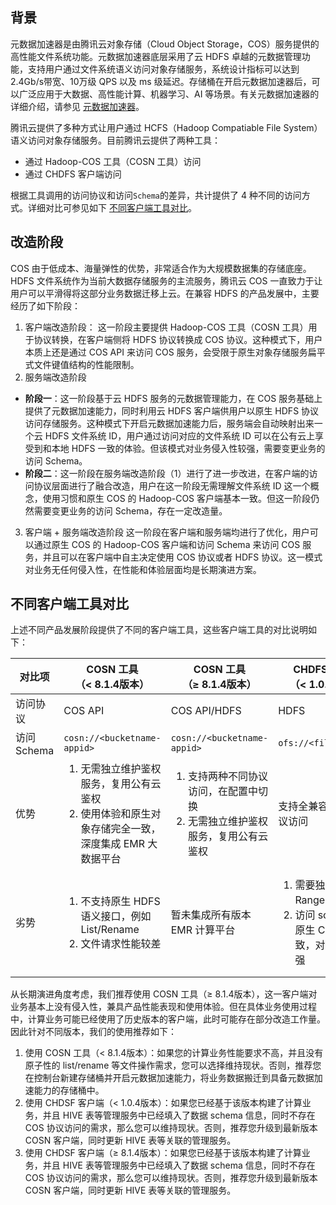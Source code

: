 ## 背景

元数据加速器是由腾讯云对象存储（Cloud Object Storage，COS）服务提供的高性能文件系统功能。元数据加速器底层采用了云 HDFS 卓越的元数据管理功能，支持用户通过文件系统语义访问对象存储服务，系统设计指标可以达到2.4Gb/s带宽、10万级 QPS 以及 ms 级延迟。存储桶在开启元数据加速器后，可以广泛应用于大数据、高性能计算、机器学习、AI 等场景。有关元数据加速器的详细介绍，请参见 [元数据加速器](https://cloud.tencent.com/document/product/436/56971)。

腾讯云提供了多种方式让用户通过 HCFS（Hadoop Compatiable File System）语义访问对象存储服务。目前腾讯云提供了两种工具：
- 通过 Hadoop-COS 工具（COSN 工具）访问
- 通过 CHDFS 客户端访问

根据工具调用的访问协议和访问`Schema`的差异，共计提供了 4 种不同的访问方式。详细对比可参见如下 [不同客户端工具对比](#1)。

## 改造阶段

COS 由于低成本、海量弹性的优势，非常适合作为大规模数据集的存储底座。HDFS 文件系统作为当前大数据存储服务的主流服务，腾讯云 COS 一直致力于让用户可以平滑得将这部分业务数据迁移上云。在兼容 HDFS 的产品发展中，主要经历了如下阶段：
1. 客户端改造阶段：
这一阶段主要提供 Hadoop-COS 工具（COSN 工具）用于协议转换，在客户端侧将 HDFS 协议转换成 COS 协议。这种模式下，用户本质上还是通过 COS API 来访问 COS 服务，会受限于原生对象存储服务扁平式文件键值结构的性能限制。
2. 服务端改造阶段
 - **阶段一**：这一阶段基于云 HDFS 服务的元数据管理能力，在 COS 服务基础上提供了元数据加速能力，同时利用云 HDFS 客户端供用户以原生 HDFS 协议访问存储服务。这种模式下开启元数据加速能力后，服务端会自动映射出来一个云 HDFS 文件系统 ID，用户通过访问对应的文件系统 ID 可以在公有云上享受到和本地 HDFS 一致的体验。但该模式对业务侵入性较强，需要变更业务的访问 Schema。
 - **阶段二**：这一阶段在服务端改造阶段（1）进行了进一步改进，在客户端的访问协议层面进行了融合改造，用户在这一阶段无需理解文件系统 ID 这一个概念，使用习惯和原生 COS 的 Hadoop-COS 客户端基本一致。但这一阶段仍然需要变更业务的访问 Schema，存在一定改造量。
3. 客户端 + 服务端改造阶段
这一阶段在客户端和服务端均进行了优化，用户可以通过原生 COS 的 Hadoop-COS 客户端和访问 Schema 来访问 COS 服务，并且可以在客户端中自主决定使用 COS 协议或者 HDFS 协议。这一模式对业务无任何侵入性，在性能和体验层面均是长期演进方案。

<span id="1"></span>
## 不同客户端工具对比

上述不同产品发展阶段提供了不同的客户端工具，这些客户端工具的对比说明如下：

|对比项|COSN 工具</br>（< 8.1.4版本）| COSN 工具</br>（≥ 8.1.4版本）| CHDFS 客户端</br>（< 1.0.4版本）| CHDFS 客户端</br>（≥ 1.0.4 版本）|
| --- | --- | --- | --- | --- |
| 访问协议 | COS API | COS API/HDFS | HDFS |  HDFS |
| 访问 Schema | `cosn://<bucketname-appid>` |`cosn://<bucketname-appid>` |   `ofs://<filesytemid>` | `ofs://<bucketname-appid>` |
| 优势 | <ol  style="margin: 0;"><li>无需独立维护鉴权服务，复用公有云鉴权</li><li>使用体验和原生对象存储完全一致，深度集成 EMR 大数据平台</li></ol> |  <ol  style="margin: 0;"><li>支持两种不同协议访问，在配置中切换</li><li>无需独立维护鉴权服务，复用公有云鉴权</li></ol> | 支持全兼容 HDFS 协议访问 |  支持全兼容 HDFS 协议访问 |
| 劣势 | <ol  style="margin: 0;"><li>不支持原生 HDFS 语义接口，例如 List/Rename</li><li>文件请求性能较差</li></ol> |   暂未集成所有版本 EMR 计算平台 |<ol  style="margin: 0;"><li>需要独立维护 Ranger 鉴权服务</li><li>访问 schema 与原生 COS 不一致，对业务侵入性强</li></ol> |  <ol  style="margin: 0;"><li>需要独立维护 Ranger 鉴权服务</li><li>访问 schema 与原生 COS 不一致，对业务侵入性强</li></ol> |

从长期演进角度考虑，我们推荐使用 COSN 工具（≥ 8.1.4版本），这一客户端对业务基本上没有侵入性，兼具产品性能表现和使用体验。但在具体业务使用过程中，计算业务可能已经使用了历史版本的客户端，此时可能存在部分改造工作量。因此针对不同版本，我们的使用推荐如下：
1. 使用 COSN 工具（< 8.1.4版本）：如果您的计算业务性能要求不高，并且没有原子性的 list/rename 等文件操作需求，您可以选择维持现状。否则，推荐您在控制台新建存储桶并开启元数据加速能力，将业务数据搬迁到具备元数据加速能力的存储桶中。
2. 使用 CHDSF 客户端（< 1.0.4版本）：如果您已经基于该版本构建了计算业务，并且 HIVE 表等管理服务中已经填入了数据 schema 信息，同时不存在 COS 协议访问的需求，那么您可以维持现状。否则，推荐您升级到最新版本 COSN 客户端，同时更新 HIVE 表等关联的管理服务。
3. 使用 CHDSF 客户端（≥ 8.1.4版本）：如果您已经基于该版本构建了计算业务，并且 HIVE 表等管理服务中已经填入了数据 schema 信息，同时不存在 COS 协议访问的需求，那么您可以维持现状。否则，推荐您升级到最新版本 COSN 客户端，同时更新 HIVE 表等关联的管理服务。
